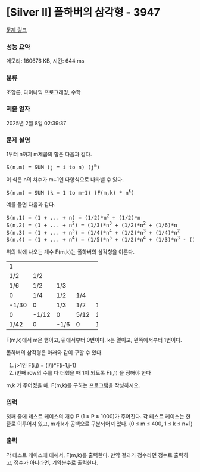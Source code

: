 # [Silver II] 폴하버의 삼각형 - 3947 

[문제 링크](https://www.acmicpc.net/problem/3947) 

### 성능 요약

메모리: 160676 KB, 시간: 644 ms

### 분류

조합론, 다이나믹 프로그래밍, 수학

### 제출 일자

2025년 2월 8일 02:39:37

### 문제 설명

<p>1부터 n까지 m제곱의 합은 다음과 같다.</p>

<pre>S(n,m) = SUM (j = i to n) (j<sup>m</sup>)</pre>

<p>이 식은 n의 차수가 m+1인 다항식으로 나타낼 수 있다.</p>

<pre>S(n,m) = SUM (k = 1 to m+1) (F(m,k) * n<sup>k</sup>)</pre>

<p>예를 들면 다음과 같다.</p>

<pre>S(n,1) = (1 + ... + n) = (1/2)*n<sup>2</sup> + (1/2)*n
S(n,2) = (1 + ... + n<sup>2</sup>) = (1/3)*n<sup>3</sup> + (1/2)*n<sup>2</sup> + (1/6)*n
S(n,3) = (1 + ... + n<sup>3</sup>) = (1/4)*n<sup>4</sup> + (1/2)*n<sup>3</sup> + (1/4)*n<sup>2</sup>
S(n,4) = (1 + ... + n<sup>4</sup>) = (1/5)*n<sup>5</sup> + (1/2)*n<sup>4</sup> + (1/3)*n<sup>3</sup> - (1/30)*n</pre>

<p>위의 식에 나오는 계수 F(m,k)는 폴하버의 삼각형을 이룬다.</p>

<table class="table table-bordered" style="width:49%">
	<tbody>
		<tr>
			<td style="width:7%">1</td>
			<td style="width:7%"> </td>
			<td style="width:7%"> </td>
			<td style="width:7%"> </td>
			<td style="width:7%"> </td>
			<td style="width:7%"> </td>
			<td style="width:7%"> </td>
		</tr>
		<tr>
			<td>1/2</td>
			<td>1/2</td>
			<td> </td>
			<td> </td>
			<td> </td>
			<td> </td>
			<td> </td>
		</tr>
		<tr>
			<td>1/6</td>
			<td>1/2</td>
			<td>1/3</td>
			<td> </td>
			<td> </td>
			<td> </td>
			<td> </td>
		</tr>
		<tr>
			<td>0</td>
			<td>1/4</td>
			<td>1/2</td>
			<td>1/4</td>
			<td> </td>
			<td> </td>
			<td> </td>
		</tr>
		<tr>
			<td>-1/30</td>
			<td>0</td>
			<td>1/3</td>
			<td>1/2</td>
			<td>1/5</td>
			<td> </td>
			<td> </td>
		</tr>
		<tr>
			<td>0</td>
			<td>-1/12</td>
			<td>0</td>
			<td>5/12</td>
			<td>1/2</td>
			<td>1/6</td>
			<td> </td>
		</tr>
		<tr>
			<td>1/42</td>
			<td>0</td>
			<td>-1/6</td>
			<td>0</td>
			<td>1/2</td>
			<td>1/2</td>
			<td>1/7</td>
		</tr>
	</tbody>
</table>

<p>F(m,k)에서 m은 행이고, 위에서부터 0번이다. k는 열이고, 왼쪽에서부터 1번이다.</p>

<p>폴하버의 삼각형은 아래와 같이 구할 수 있다.</p>

<ol>
	<li>j>1인 F(i,j) = (i/j)*F(i-1,j-1)</li>
	<li>i번째 row의 수를 다 더했을 때 1이 되도록 F(i,1) 을 정해야 한다</li>
</ol>

<p>m,k 가 주어졌을 때, F(m,k)를 구하는 프로그램을 작성하시오.</p>

### 입력 

 <p>첫째 줄에 테스트 케이스의 개수 P (1 ≤ P ≤ 1000)가 주어진다. 각 테스트 케이스는 한 줄로 이루어져 있고, m과 k가 공백으로 구분되어져 있다. (0 ≤ m ≤ 400, 1 ≤ k ≤ n+1)</p>

### 출력 

 <p>각 테스트 케이스에 대해서, F(m,k)를 출력한다. 만약 결과가 정수라면 정수로 출력하고, 정수가 아니라면, 기약분수로 출력한다.</p>

